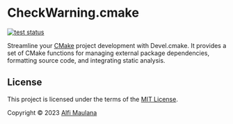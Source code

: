 # CheckWarning.cmake

[![test status](https://img.shields.io/github/actions/workflow/status/threeal/CheckWarning.cmake/test.yaml?branch=main)](https://github.com/threeal/CheckWarning.cmake/actions/workflows/test.yaml)

Streamline your [CMake](https://cmake.org) project development with Devel.cmake. It provides a set of CMake functions for managing external package dependencies, formatting source code, and integrating static analysis.

## License

This project is licensed under the terms of the [MIT License](./LICENSE).

Copyright © 2023 [Alfi Maulana](https://github.com/threeal)